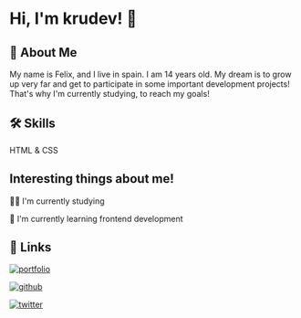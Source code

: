 
# Hi, I'm krudev! 👋


## 🚀 About Me
My name is Felix, and I live in spain. I am 14 years old. My dream is to grow up very far and get to participate in some important development projects! 
That's why I'm currently studying, to reach my goals!

## 🛠 Skills
HTML & CSS


## Interesting things about me!
👩‍💻 I'm currently studying

🧠 I'm currently learning frontend development 



## 🔗 Links
[![portfolio](https://img.shields.io/badge/portfolio_in_work-000?style=for-the-badge&logo=ko-fi&logoColor=white)](https://krudev.dev)

[![github](https://img.shields.io/badge/github-aaa?style=for-the-badge&logo=github&logoColor=white)](https://github.com/krudevv)

[![twitter](https://img.shields.io/badge/twitter-1DA1F2?style=for-the-badge&logo=twitter&logoColor=white)](https://twitter.com/)

